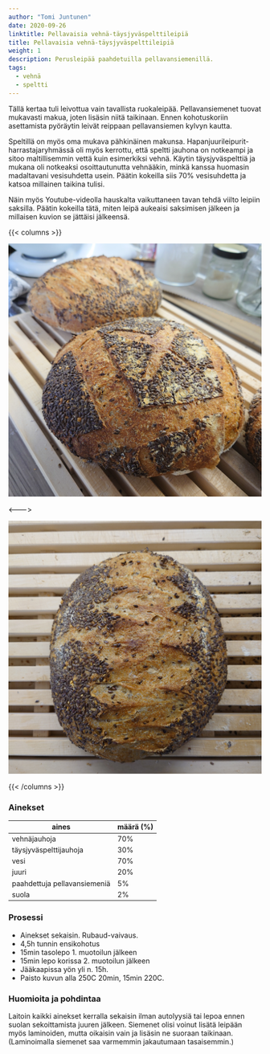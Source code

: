 ```yaml
---
author: "Tomi Juntunen"
date: 2020-09-26
linktitle: Pellavaisia vehnä-täysjyväspelttileipiä
title: Pellavaisia vehnä-täysjyväspelttileipiä
weight: 1
description: Perusleipää paahdetuilla pellavansiemenillä.
tags:
  - vehnä
  - speltti
---
```


Tällä kertaa tuli leivottua vain tavallista ruokaleipää. Pellavansiemenet
tuovat mukavasti makua, joten lisäsin niitä taikinaan. Ennen kohotuskoriin
asettamista pyöräytin leivät reippaan pellavansiemen kylvyn kautta.

Speltillä on myös oma mukava pähkinäinen makunsa. Hapanjuurileipurit-harrastajaryhmässä
oli myös kerrottu, että speltti jauhona on notkeampi ja sitoo maltillisemmin vettä
kuin esimerkiksi vehnä. Käytin täysjyväspelttiä ja mukana oli notkeaksi osoittautunutta
vehnääkin, minkä kanssa huomasin madaltavani
vesisuhdetta usein. Päätin kokeilla siis 70% vesisuhdetta ja katsoa millainen taikina tulisi.

Näin myös Youtube-videolla hauskalta vaikuttaneen tavan tehdä viilto leipiin
saksilla. Päätin kokeilla tätä, miten leipä aukeaisi saksimisen jälkeen ja
millaisen kuvion se jättäisi jälkeensä.

{{< columns >}}

[![](/leivonta/pellavansiemen-vehna-speltti-1.jpg)](/leivonta/pellavansiemen-vehna-speltti-1.jpg)

<--->

[![](/leivonta/pellavansiemen-vehna-speltti-2.jpg)](/leivonta/pellavansiemen-vehna-speltti-2.jpg)

{{< /columns >}}

### Ainekset

|aines|määrä (%)|
|-|-|
|vehnäjauhoja|70%|
|täysjyväspelttijauhoja|30%|
|vesi|70%|
|juuri|20%|
|paahdettuja pellavansiemeniä|5%|
|suola|2%|

### Prosessi

* Ainekset sekaisin. Rubaud-vaivaus.
* 4,5h tunnin ensikohotus
* 15min tasolepo 1. muotoilun jälkeen
* 15min lepo korissa 2. muotoilun jälkeen
* Jääkaapissa yön yli n. 15h.
* Paisto kuvun alla 250C 20min, 15min 220C. 

### Huomioita ja pohdintaa

Laitoin kaikki ainekset kerralla sekaisin ilman autolyysiä tai lepoa
ennen suolan sekoittamista juuren jälkeen. Siemenet olisi voinut lisätä
leipään myös laminoiden, mutta oikaisin vain ja lisäsin ne suoraan taikinaan.
(Laminoimalla siemenet saa varmemmin jakautumaan tasaisemmin.)
